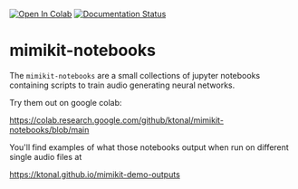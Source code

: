 [![Open In Colab](https://colab.research.google.com/assets/colab-badge.svg)](https://colab.research.google.com/github/ktonal/mimikit-notebooks/blob/main)
[![Documentation Status](https://readthedocs.org/projects/mimikit-notebooks/badge/?version=latest)](https://mimikit-notebooks.readthedocs.io/en/latest/?badge=latest)

# mimikit-notebooks

The `mimikit-notebooks` are a small collections of jupyter notebooks containing scripts to train audio generating neural networks.

Try them out on google colab: 

   https://colab.research.google.com/github/ktonal/mimikit-notebooks/blob/main


You'll find examples of what those notebooks output when run on different single audio files at

   https://ktonal.github.io/mimikit-demo-outputs
